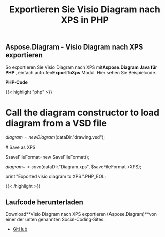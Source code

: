 ﻿---
title: Exportieren Sie Visio Diagram nach XPS in PHP
type: docs
weight: 80
url: /de/java/export-visio-diagram-to-xps-in-php/
---
## **Aspose.Diagram - Visio Diagram nach XPS exportieren**
 So exportieren Sie Visio Diagram nach XPS mit**Aspose.Diagram Java für PHP** , einfach aufrufen**ExportToXps** Modul. Hier sehen Sie Beispielcode.

**PHP-Code**

{{< highlight "php" >}}

 # Call the diagram constructor to load diagram from a VSD file

$diagram = new Diagram($dataDir."drawing.vsd");

\# Save as XPS

$saveFileFormat=new SaveFileFormat();

$diagram->save($dataDir."Diagram.xps", $saveFileFormat->XPS);

print "Exported visio diagram to XPS.".PHP_EOL;

{{< /highlight >}}
## **Laufcode herunterladen**
 Download**Visio Diagram nach XPS exportieren (Aspose.Diagram)**von einer der unten genannten Social-Coding-Sites:

- [GitHub](https://github.com/asposediagram/Aspose.Diagram-for-Java/blob/master/Plugins/Aspose_Diagram_Java_for_PHP/src/aspose/diagram/LoadingSavingandConverting/ExportToXps.php)
